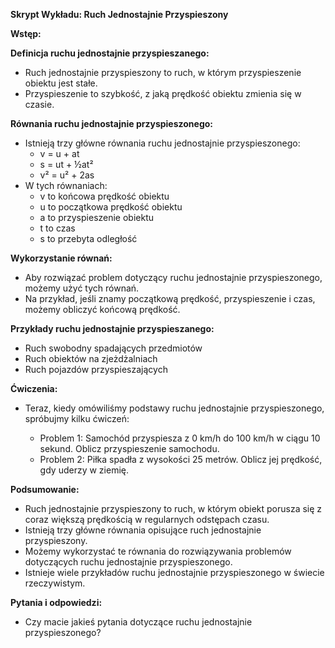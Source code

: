 **Skrypt Wykładu: Ruch Jednostajnie Przyspieszony**

**Wstęp:**

**Definicja ruchu jednostajnie przyspieszanego:**

* Ruch jednostajnie przyspieszony to ruch, w którym przyspieszenie obiektu jest stałe.
* Przyspieszenie to szybkość, z jaką prędkość obiektu zmienia się w czasie.

**Równania ruchu jednostajnie przyspieszonego:**

* Istnieją trzy główne równania ruchu jednostajnie przyspieszonego:
    * v = u + at
    * s = ut + ½at²
    * v² = u² + 2as
* W tych równaniach:
    * v to końcowa prędkość obiektu
    * u to początkowa prędkość obiektu
    * a to przyspieszenie obiektu
    * t to czas
    * s to przebyta odległość

**Wykorzystanie równań:**

* Aby rozwiązać problem dotyczący ruchu jednostajnie przyspieszonego, możemy użyć tych równań.
* Na przykład, jeśli znamy początkową prędkość, przyspieszenie i czas, możemy obliczyć końcową prędkość.

**Przykłady ruchu jednostajnie przyspieszanego:**

* Ruch swobodny spadających przedmiotów
* Ruch obiektów na zjeżdżalniach
* Ruch pojazdów przyspieszających

**Ćwiczenia:**

* Teraz, kiedy omówiliśmy podstawy ruchu jednostajnie przyspieszonego, spróbujmy kilku ćwiczeń:

    * Problem 1: Samochód przyspiesza z 0 km/h do 100 km/h w ciągu 10 sekund. Oblicz przyspieszenie samochodu.
    * Problem 2: Piłka spadła z wysokości 25 metrów. Oblicz jej prędkość, gdy uderzy w ziemię.

**Podsumowanie:**

* Ruch jednostajnie przyspieszony to ruch, w którym obiekt porusza się z coraz większą prędkością w regularnych odstępach czasu.
* Istnieją trzy główne równania opisujące ruch jednostajnie przyspieszony.
* Możemy wykorzystać te równania do rozwiązywania problemów dotyczących ruchu jednostajnie przyspieszonego.
* Istnieje wiele przykładów ruchu jednostajnie przyspieszonego w świecie rzeczywistym.

**Pytania i odpowiedzi:**

* Czy macie jakieś pytania dotyczące ruchu jednostajnie przyspieszonego?